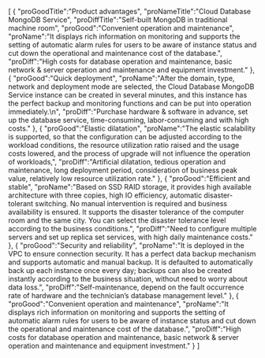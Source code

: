 [
	{
		"proGoodTitle":"Product advantages",
		"proNameTitle":"Cloud Database MongoDB Service",
		"proDiffTitle":"Self-built MongoDB in traditional machine room",
		"proGood":"Convenient operation and maintenance",
		"proName":"It displays rich information on monitoring and supports the setting of automatic alarm rules for users to be aware of instance status and cut down the operational and maintenance cost of the database.",
		"proDiff":"High costs for database operation and maintenance, basic network & server operation and maintenance and equipment investment."
	},
	{
		"proGood":"Quick deployment",
		"proName":"After the domain, type, network and deployment mode are selected, the Cloud Database MongoDB Service instance can be created in several minutes, and this instance has the perfect backup and monitoring functions and can be put into operation immediately.\n",
		"proDiff":"Purchase hardware & software in advance, set up the database service, time-consuming, labor-consuming and with high costs."
	},
	{
		"proGood":"Elastic dilatation",
		"proName":"The elastic scalability is supported, so that the configuration can be adjusted according to the workload conditions, the resource utilization ratio raised and the usage costs lowered, and the process of upgrade will not influence the operation of workloads,",
		"proDiff":"Artificial dilatation, tedious operation and maintenance, long deployment period, consideration of business peak value, relatively low resource utilization rate."
	},
	{
		"proGood":"Efficient and stable",
		"proName":"Based on SSD RAID storage, it provides high available architecture with three copies, high IO efficiency, automatic disaster-tolerant switching. No manual intervention is required and business availability is ensured. It supports the disaster tolerance of the computer room and the same city. You can select the disaster tolerance level according to the business conditions.",
		"proDiff":"Need to configure multiple servers and set up replica set services, with high daily maintenance costs."
	},
	{
		"proGood":"Security and reliability",
		"proName":"It is deployed in the VPC to ensure connection security. It has a perfect data backup mechanism and supports automatic and manual backup. It is defaulted to automatically back up each instance once every day; backups can also be created instantly according to the business situation, without need to worry about data loss.",
		"proDiff":"Self-maintenance, depend on the fault occurrence rate of hardware and the technician’s database management level."
	},
	{
		"proGood":"Convenient operation and maintenance",
		"proName":"It displays rich information on monitoring and supports the setting of automatic alarm rules for users to be aware of instance status and cut down the operational and maintenance cost of the database.",
		"proDiff":"High costs for database operation and maintenance, basic network & server operation and maintenance and equipment investment."
	}
]